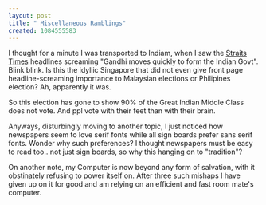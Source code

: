 ```yaml
--- 
layout: post
title: " Miscellaneous Ramblings"
created: 1084555583
---
```

I thought for a minute I was transported to Indiam, when I saw the <a href="http://www.straitstimes.com.sg">Straits Times</a> headlines screaming "Gandhi moves quickly to form the Indian Govt". Blink blink. Is this the idyllic Singapore that did not even give front page headline-screaming importance to Malaysian elections or Philipines election? Ah, apparently it was. 

So this election has gone to show 90% of the Great Indian Middle Class does not vote. And ppl vote with their feet than with their brain. 

Anyways, disturbingly moving to another topic, I just noticed how newspapers seem to love serif fonts while all sign boards prefer sans serif fonts.  Wonder why such preferences? I thought newspapers must be easy to read too.. not just sign boards, so why this hanging on to "tradition"? 

On another note, my Computer is now beyond any form of salvation, with it obstinately refusing to power itself on. After three such mishaps I have given up on it for good and am relying on an efficient and fast  room mate's computer.
